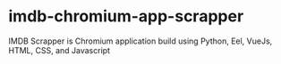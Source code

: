 # imdb-chromium-app-scrapper
IMDB Scrapper is Chromium application build using Python, Eel, VueJs, HTML, CSS, and Javascript
